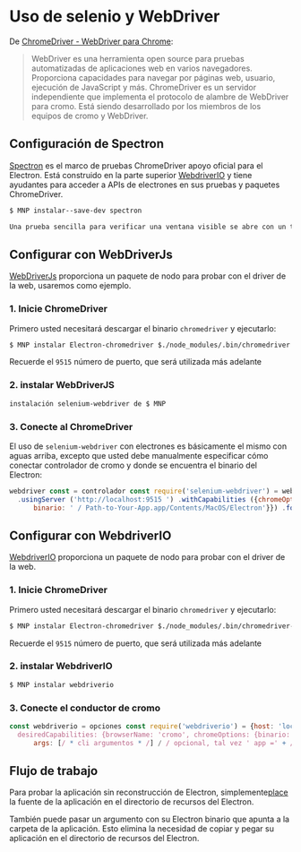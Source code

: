 # Uso de selenio y WebDriver

De [ChromeDriver - WebDriver para Chrome](https://sites.google.com/a/chromium.org/chromedriver/):

> WebDriver es una herramienta open source para pruebas automatizadas de aplicaciones web en varios navegadores. Proporciona capacidades para navegar por páginas web, usuario, ejecución de JavaScript y más. ChromeDriver es un servidor independiente que implementa el protocolo de alambre de WebDriver para cromo. Está siendo desarrollado por los miembros de los equipos de cromo y WebDriver.

## Configuración de Spectron

[Spectron](https://electron.atom.io/spectron) es el marco de pruebas ChromeDriver apoyo oficial para el Electron. Está construido en la parte superior [WebdriverIO](http://webdriver.io/) y tiene ayudantes para acceder a APIs de electrones en sus pruebas y paquetes ChromeDriver.

```bash
$ MNP instalar--save-dev spectron
```

```javascript
Una prueba sencilla para verificar una ventana visible se abre con un título var aplicación = require('spectron'). Assert de aplicación var = require('assert') var app = nueva aplicación ({ruta: ' / Applications/MyApp.app/Contents/MacOS/MyApp'}) app.start () .then(function () {/ / comprobar si la ventana es visible devuelva app.browserWindow.isVisible()}) .then(function (isvisible) {/ / comprobar la ventana es visible assert.equal (isVisible, true)}) .then(function () {/ / obtener el título de retorno app.client.getTitle() de la ventana}) .then(function (title) {/ / verificar assert.equal de título de la ventana (título, 'Mi aplicación')}) .catch(function (error) {/ / Log cualquier fallas console.error ('ensayo error' , error.Message)}) .then(function () {/ / parada de la app.stop() vuelta de aplicación})
```

## Configurar con WebDriverJs

[WebDriverJs](https://code.google.com/p/selenium/wiki/WebDriverJs) proporciona un paquete de nodo para probar con el driver de la web, usaremos como ejemplo.

### 1. Inicie ChromeDriver

Primero usted necesitará descargar el binario `chromedriver` y ejecutarlo:

```bash
$ MNP instalar Electron-chromedriver $./node_modules/.bin/chromedriver a partir de ChromeDriver (v2.10.291558) en las conexiones locales sólo 9515 puerto se permite.
```

Recuerde el `9515` número de puerto, que será utilizada más adelante

### 2. instalar WebDriverJS

```bash
instalación selenium-webdriver de $ MNP
```

### 3. Conecte al ChromeDriver

El uso de `selenium-webdriver` con electrones es básicamente el mismo con aguas arriba, excepto que usted debe manualmente especificar cómo conectar controlador de cromo y donde se encuentra el binario del Electron:

```javascript
webdriver const = controlador const require('selenium-webdriver') = webdriver nuevo. Builder() / "9515" es el puerto abierto por conductor de cromo.
  .usingServer ('http://localhost:9515 ') .withCapabilities ({chromeOptions: {/ / aqui va la ruta al binario de su Electron.
      binario: ' / Path-to-Your-App.app/Contents/MacOS/Electron'}}) .forBrowser('electron') .build() driver.get ('http://www.google.com') driver.findElement (webdriver. By.Name('q')).sendKeys('webdriver') driver.findElement (webdriver. By.Name('btnG')).click() driver.wait(() => {volver driver.getTitle().then((title) = > {volver título === 'webdriver - búsqueda en Google'})}, 1000) driver.quit()
```

## Configurar con WebdriverIO

[WebdriverIO](http://webdriver.io/) proporciona un paquete de nodo para probar con el driver de la web.

### 1. Inicie ChromeDriver

Primero usted necesitará descargar el binario `chromedriver` y ejecutarlo:

```bash
$ MNP instalar Electron-chromedriver $./node_modules/.bin/chromedriver--base url = wd/hub--puerto = 9515 a partir de ChromeDriver (v2.10.291558) en el puerto 9515 se permitieron sólo conexiones locales.
```

Recuerde el `9515` número de puerto, que será utilizada más adelante

### 2. instalar WebdriverIO

```bash
$ MNP instalar webdriverio
```

### 3. Conecte el conductor de cromo

```javascript
const webdriverio = opciones const require('webdriverio') = {host: 'localhost', / utilice localhost como puerto de servidor de controlador de cromo: 9515, / / "9515" es el puerto abierto por conductor de cromo.
  desiredCapabilities: {browserName: 'cromo', chromeOptions: {binario: '/ Path-a-su-aplicación/Electron', / / camino a su binario de Electron.
      args: [/ * cli argumentos * /] / / opcional, tal vez ' app =' + /path/to/your/app /}}} que cliente = webdriverio.remote(options) cliente .init() .url ('http://google.com') .setValue ('#q ', 'webdriverio') .click('#btnG').getTitle().then((title) => {console.log (' título era: ' + título)}) .end()
```

## Flujo de trabajo

Para probar la aplicación sin reconstrucción de Electron, simplemente[place](https://github.com/electron/electron/blob/master/docs/tutorial/application-distribution.md) la fuente de la aplicación en el directorio de recursos del Electron.

También puede pasar un argumento con su Electron binario que apunta a la carpeta de la aplicación. Esto elimina la necesidad de copiar y pegar su aplicación en el directorio de recursos del Electron.
